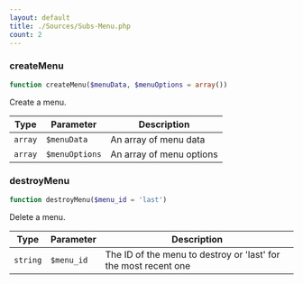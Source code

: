 ```yaml
---
layout: default
title: ./Sources/Subs-Menu.php
count: 2
---
```


### createMenu

```php
function createMenu($menuData, $menuOptions = array())
```
Create a menu.



Type|Parameter|Description
---|---|---
`array`|`$menuData`|An array of menu data
`array`|`$menuOptions`|An array of menu options

### destroyMenu

```php
function destroyMenu($menu_id = 'last')
```
Delete a menu.



Type|Parameter|Description
---|---|---
`string`|`$menu_id`|The ID of the menu to destroy or 'last' for the most recent one

